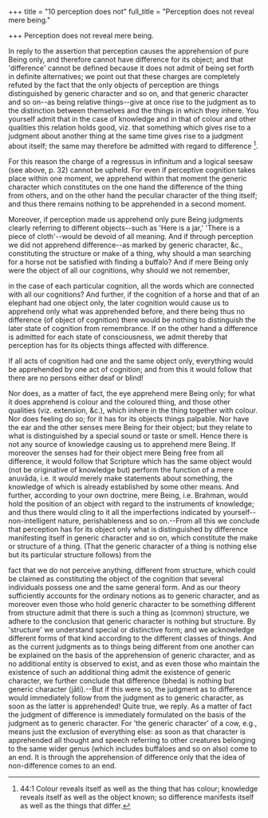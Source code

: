 +++
title = "10 perception does not"
full_title = "Perception does not reveal mere being."

+++
Perception does not reveal mere being.



In reply to the assertion that perception causes the apprehension of pure Being only, and therefore cannot have difference for its object; and that 'difference' cannot be defined because it does not admit of being set forth in definite alternatives; we point out that these charges are completely refuted by the fact that the only objects of perception are things distinguished by generic character and so on, and that generic character and so on--as being relative things--give at once rise to the judgment as to the distinction between themselves and the things in which they inhere. You yourself admit that in the case of knowledge and in that of colour and other qualities this relation holds good, viz. that something which gives rise to a judgment about another thing at the same time gives rise to a judgment about itself; the same may therefore be admitted with regard to difference [^fn_9].

[^fn_9]: 44:1 Colour reveals itself as well as the thing that has colour; knowledge reveals itself as well as the object known; so difference manifests itself as well as the things that differ.

For this reason the charge of a regressus in infinitum and a logical seesaw (see above, p. 32) cannot be upheld. For even if perceptive cognition takes place within one moment, we apprehend within that moment the generic character which constitutes on the one hand the difference of the thing from others, and on the other hand the peculiar character of the thing itself; and thus there remains nothing to be apprehended in a second moment.

Moreover, if perception made us apprehend only pure Being judgments clearly referring to different objects--such as 'Here is a jar,' 'There is a piece of cloth'--would be devoid of all meaning. And if through perception we did not apprehend difference--as marked by generic character, &c., constituting the structure or make of a thing, why should a man searching for a horse not be satisfied with finding a buffalo? And if mere Being only were the object of all our cognitions, why should we not remember,

in the case of each particular cognition, all the words which are connected with all our cognitions? And further, if the cognition of a horse and that of an elephant had one object only, the later cognition would cause us to apprehend only what was apprehended before, and there being thus no difference (of object of cognition) there would be nothing to distinguish the later state of cognition from remembrance. If on the other hand a difference is admitted for each state of consciousness, we admit thereby that perception has for its objects things affected with difference.

If all acts of cognition had one and the same object only, everything would be apprehended by one act of cognition; and from this it would follow that there are no persons either deaf or blind!

Nor does, as a matter of fact, the eye apprehend mere Being only; for what it does apprehend is colour and the coloured thing, and those other qualities (viz. extension, &c.), which inhere in the thing together with colour. Nor does feeling do so; for it has for its objects things palpable. Nor have the ear and the other senses mere Being for their object; but they relate to what is distinguished by a special sound or taste or smell. Hence there is not any source of knowledge causing us to apprehend mere Being. If moreover the senses had for their object mere Being free from all difference, it would follow that Scripture which has the same object would (not be originative of knowledge but) perform the function of a mere anuvāda, i.e. it would merely make statements about something, the knowledge of which is already established by some other means. And further, according to your own doctrine, mere Being, i.e. Brahman, would hold the position of an object with regard to the instruments of knowledge; and thus there would cling to it all the imperfections indicated by yourself--non-intelligent nature, perishableness and so on.--From all this we conclude that perception has for its object only what is distinguished by difference manifesting itself in generic character and so on, which constitute the make or structure of a thing. (That the generic character of a thing is nothing else but its particular structure follows) from the

fact that we do not perceive anything, different from structure, which could be claimed as constituting the object of the cognition that several individuals possess one and the same general form. And as our theory sufficiently accounts for the ordinary notions as to generic character, and as moreover even those who hold generic character to be something different from structure admit that there is such a thing as (common) structure, we adhere to the conclusion that generic character is nothing but structure. By 'structure' we understand special or distinctive form; and we acknowledge different forms of that kind according to the different classes of things. And as the current judgments as to things being different from one another can be explained on the basis of the apprehension of generic character, and as no additional entity is observed to exist, and as even those who maintain the existence of such an additional thing admit the existence of generic character, we further conclude that difference (bheda) is nothing but generic character (jāti).--But if this were so, the judgment as to difference would immediately follow from the judgment as to generic character, as soon as the latter is apprehended! Quite true, we reply. As a matter of fact the judgment of difference is immediately formulated on the basis of the judgment as to generic character. For 'the generic character' of a cow, e.g., means just the exclusion of everything else: as soon as that character is apprehended all thought and speech referring to other creatures belonging to the same wider genus (which includes buffaloes and so on also) come to an end. It is through the apprehension of difference only that the idea of non-difference comes to an end.

